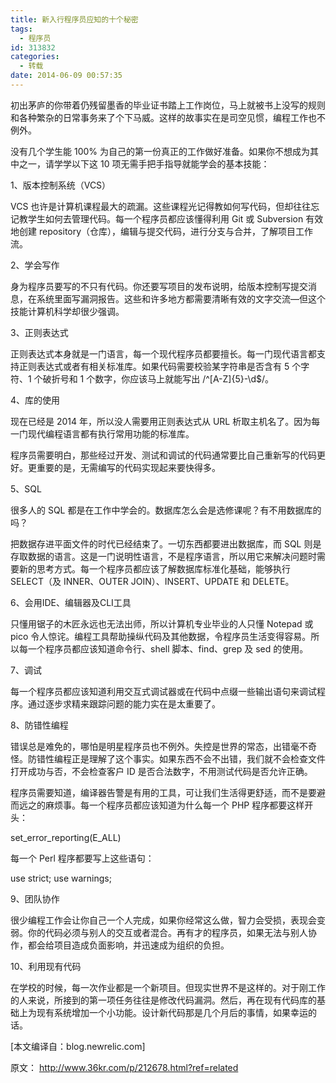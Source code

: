 ```yaml
---
title: 新入行程序员应知的十个秘密
tags:
  - 程序员
id: 313832
categories:
  - 转载
date: 2014-06-09 00:57:35
---
```


初出茅庐的你带着仍残留墨香的毕业证书踏上工作岗位，马上就被书上没写的规则和各种繁杂的日常事务来了个下马威。这样的故事实在是司空见惯，编程工作也不例外。

没有几个学生能 100% 为自己的第一份真正的工作做好准备。如果你不想成为其中之一，请学学以下这 10 项无需手把手指导就能学会的基本技能：

1、版本控制系统（VCS）

VCS 也许是计算机课程最大的疏漏。这些课程光记得教如何写代码，但却往往忘记教学生如何去管理代码。每一个程序员都应该懂得利用 Git 或 Subversion 有效地创建 repository（仓库），编辑与提交代码，进行分支与合并，了解项目工作流。

2、学会写作

身为程序员要写的不只有代码。你还要写项目的发布说明，给版本控制写提交消息，在系统里面写漏洞报告。这些和许多地方都需要清晰有效的文字交流—但这个技能计算机科学却很少强调。

3、正则表达式

正则表达式本身就是一门语言，每一个现代程序员都要擅长。每一门现代语言都支持正则表达式或者有相关标准库。如果代码需要校验某字符串是否含有 5 个字符、1 个破折号和 1 个数字，你应该马上就能写出 /^[A-Z]{5}-\d$/。

4、库的使用

现在已经是 2014 年，所以没人需要用正则表达式从 URL 析取主机名了。因为每一门现代编程语言都有执行常用功能的标准库。

程序员需要明白，那些经过开发、测试和调试的代码通常要比自己重新写的代码更好。更重要的是，无需编写的代码实现起来要快得多。

5、SQL

很多人的 SQL 都是在工作中学会的。数据库怎么会是选修课呢？有不用数据库的吗？

把数据存进平面文件的时代已经结束了。一切东西都要进出数据库，而 SQL 则是存取数据的语言。这是一门说明性语言，不是程序语言，所以用它来解决问题时需要新的思考方式。每一个程序员都应该了解数据库标准化基础，能够执行 SELECT（及 INNER、OUTER JOIN）、INSERT、UPDATE 和 DELETE。

6、会用IDE、编辑器及CLI工具

只懂用锯子的木匠永远也无法出师，所以计算机专业毕业的人只懂 Notepad 或 pico 令人惊诧。编程工具帮助操纵代码及其他数据，令程序员生活变得容易。所以每一个程序员都应该知道命令行、shell 脚本、find、grep 及 sed 的使用。

7、调试

每一个程序员都应该知道利用交互式调试器或在代码中点缀一些输出语句来调试程序。通过逐步求精来跟踪问题的能力实在是太重要了。

8、防错性编程

错误总是难免的，哪怕是明星程序员也不例外。失控是世界的常态，出错毫不奇怪。防错性编程正是理解了这个事实。如果东西不会不出错，我们就不会检查文件打开成功与否，不会检查客户 ID 是否合法数字，不用测试代码是否允许正确。

程序员需要知道，编译器告警是有用的工具，可让我们生活得更舒适，而不是要避而远之的麻烦事。每一个程序员都应该知道为什么每一个 PHP 程序都要这样开头：

set_error_reporting(E_ALL)

每一个 Perl 程序都要写上这些语句：

use strict; use warnings;

9、团队协作

很少编程工作会让你自己一个人完成，如果你经常这么做，智力会受损，表现会变弱。你的代码必须与别人的交互或者混合。再有才的程序员，如果无法与别人协作，都会给项目造成负面影响，并迅速成为组织的负担。

10、利用现有代码

在学校的时候，每一次作业都是一个新项目。但现实世界不是这样的。对于刚工作的人来说，所接到的第一项任务往往是修改代码漏洞。然后，再在现有代码库的基础上为现有系统增加一个小功能。设计新代码那是几个月后的事情，如果幸运的话。

[本文编译自：blog.newrelic.com]

原文： http://www.36kr.com/p/212678.html?ref=related 
